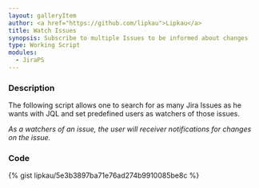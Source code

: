 ```yaml
---
layout: galleryItem
author: <a href="https://github.com/lipkau">Lipkau</a>
title: Watch Issues
synopsis: Subscribe to multiple Issues to be informed about changes
type: Working Script
modules:
  - JiraPS
---
```

### Description

The following script allows one to search for as many Jira Issues as he wants
with JQL and set predefined users as watchers of those issues.

_As a watchers of an issue, the user will receiver notifications for changes on the issue._

### Code

{% gist lipkau/5e3b3897ba71e76ad274b9910085be8c %}
